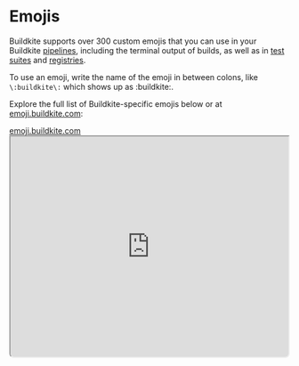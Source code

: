 # Emojis

Buildkite supports over 300 custom emojis that you can use in your Buildkite [pipelines](/docs/pipelines/configure), including the terminal output of builds, as well as in [test suites](/docs/test-engine/test-suites) and [registries](/docs/package-registries/manage-registries).

To use an emoji, write the name of the emoji in between colons, like `\:buildkite\:` which shows up as :buildkite:.

Explore the full list of Buildkite-specific emojis below or at [emoji.buildkite.com](https://emoji.buildkite.com):

<a class="Frameheader" href='https://emoji.buildkite.com' target='_blank'>
  <span class="Frameheader__address">emoji.buildkite.com</span>
</a>
<iframe
  src='https://emoji.buildkite.com'
  allow="fullscreen; clipboard-read; clipboard-write;" crossorigin="anonymous" width="100%" height="400px"
  style="border-radius:0 0 8px 8px;box-sizing: border-box;"
/>

You can also use other emojis, listed from the [Smileys & Emotion](https://github.com/buildkite/emojis?tab=readme-ov-file#smileys--emotion) section onwards of the [Buildkite emojis README in GitHub](https://github.com/buildkite/emojis#heartpurple_heartblue_heartgreen_heartyellow_heart-buildkite-emojis-yellow_heartgreen_heartblue_heartpurple_heartheart), which contains the full list of emojis available to the Buildkite platform.

## Adding custom emojis

Add your own emoji by opening a [pull request](https://github.com/buildkite/emojis#contributing-new-emoji) containing a 64x64 PNG image and a name to the emoji repository.

> 🚧 Buildkite emojis in other tools
> Buildkite loads custom emojis as <a href="https://github.com/buildkite/emojis">images</a>. Other tools, such as GitHub, might not display the images correctly, and will only show the `:text-form:`.
